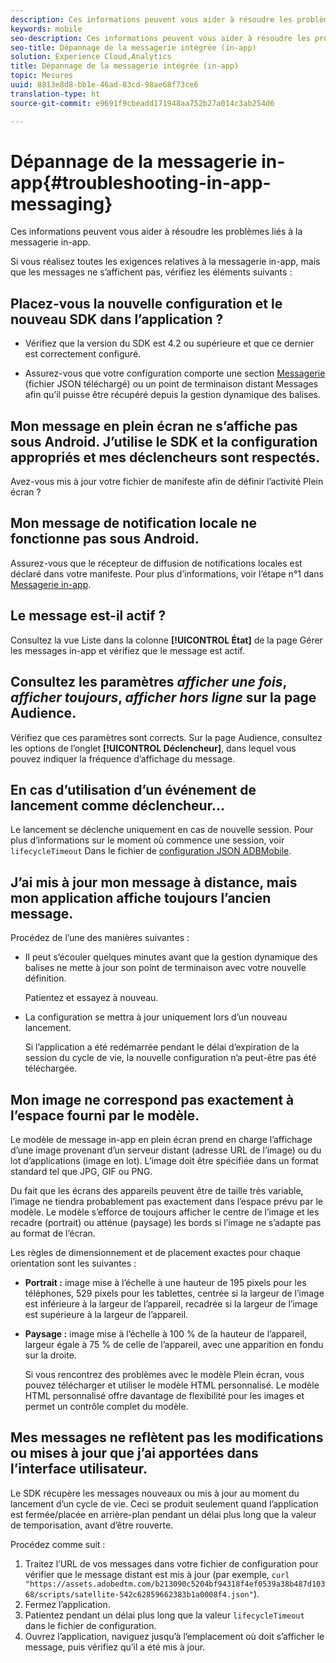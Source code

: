 ```yaml
---
description: Ces informations peuvent vous aider à résoudre les problèmes liés à la messagerie in-app.
keywords: mobile
seo-description: Ces informations peuvent vous aider à résoudre les problèmes liés à la messagerie in-app.
seo-title: Dépannage de la messagerie intégrée (in-app)
solution: Experience Cloud,Analytics
title: Dépannage de la messagerie intégrée (in-app)
topic: Mesures
uuid: 8813e8d8-bb1e-46ad-83cd-98ae68f73ce6
translation-type: ht
source-git-commit: e9691f9cbeadd171948aa752b27a014c3ab254d6

---
```



# Dépannage de la messagerie in-app{#troubleshooting-in-app-messaging}

Ces informations peuvent vous aider à résoudre les problèmes liés à la messagerie in-app.

Si vous réalisez toutes les exigences relatives à la messagerie in-app, mais que les messages ne s’affichent pas, vérifiez les éléments suivants :

## Placez-vous la nouvelle configuration et le nouveau SDK dans l’application ?

* Vérifiez que la version du SDK est 4.2 ou supérieure et que ce dernier est correctement configuré.

* Assurez-vous que votre configuration comporte une section [Messagerie](/help/using/in-app-messaging/in-app-messaging.md) (fichier JSON téléchargé) ou un point de terminaison distant Messages afin qu’il puisse être récupéré depuis la gestion dynamique des balises.

## Mon message en plein écran ne s’affiche pas sous Android. J’utilise le SDK et la configuration appropriés et mes déclencheurs sont respectés.

Avez-vous mis à jour votre fichier de manifeste afin de définir l’activité Plein écran ?

## Mon message de notification locale ne fonctionne pas sous Android.

Assurez-vous que le récepteur de diffusion de notifications locales est déclaré dans votre manifeste. Pour plus d’informations, voir l’étape n°1 dans [Messagerie in-app](/help/android/messaging-main/messaging/messaging.md).

## Le message est-il actif ?

Consultez la vue Liste dans la colonne **[!UICONTROL État]** de la page Gérer les messages in-app et vérifiez que le message est actif.

## Consultez les paramètres *afficher une fois*, *afficher toujours*, *afficher hors ligne* sur la page Audience.

Vérifiez que ces paramètres sont corrects. Sur la page Audience, consultez les options de l’onglet **[!UICONTROL Déclencheur]**, dans lequel vous pouvez indiquer la fréquence d’affichage du message.

## En cas d’utilisation d’un événement de lancement comme déclencheur…

Le lancement se déclenche uniquement en cas de nouvelle session. Pour plus d’informations sur le moment où commence une session, voir `lifecycleTimeout` Dans le fichier de [configuration JSON ADBMobile](/help/ios/configuration/json-config/json-config.md).

## J’ai mis à jour mon message à distance, mais mon application affiche toujours l’ancien message.

Procédez de l’une des manières suivantes :

* Il peut s’écouler quelques minutes avant que la gestion dynamique des balises ne mette à jour son point de terminaison avec votre nouvelle définition.

   Patientez et essayez à nouveau.

* La configuration se mettra à jour uniquement lors d’un nouveau lancement.

   Si l’application a été redémarrée pendant le délai d’expiration de la session du cycle de vie, la nouvelle configuration n’a peut-être pas été téléchargée.

## Mon image ne correspond pas exactement à l’espace fourni par le modèle.

Le modèle de message in-app en plein écran prend en charge l’affichage d’une image provenant d’un serveur distant (adresse URL de l’image) ou du lot d’applications (image en lot). L’image doit être spécifiée dans un format standard tel que JPG, GIF ou PNG.

Du fait que les écrans des appareils peuvent être de taille très variable, l’image ne tiendra probablement pas exactement dans l’espace prévu par le modèle. Le modèle s’efforce de toujours afficher le centre de l’image et les recadre (portrait) ou atténue (paysage) les bords si l’image ne s’adapte pas au format de l’écran.

Les règles de dimensionnement et de placement exactes pour chaque orientation sont les suivantes :

* **Portrait :** image mise à l’échelle à une hauteur de 195 pixels pour les téléphones, 529 pixels pour les tablettes, centrée si la largeur de l’image est inférieure à la largeur de l’appareil, recadrée si la largeur de l’image est supérieure à la largeur de l’appareil.

* **Paysage :** image mise à l’échelle à 100 % de la hauteur de l’appareil, largeur égale à 75 % de celle de l’appareil, avec une apparition en fondu sur la droite.

   Si vous rencontrez des problèmes avec le modèle Plein écran, vous pouvez télécharger et utiliser le modèle HTML personnalisé. Le modèle HTML personnalisé offre davantage de flexibilité pour les images et permet un contrôle complet du modèle.

## Mes messages ne reflètent pas les modifications ou mises à jour que j’ai apportées dans l’interface utilisateur.

Le SDK récupère les messages nouveaux ou mis à jour au moment du lancement d’un cycle de vie. Ceci se produit seulement quand l’application est fermée/placée en arrière-plan pendant un délai plus long que la valeur de temporisation, avant d’être rouverte.

Procédez comme suit :

1. Traitez l’URL de vos messages dans votre fichier de configuration pour vérifier que le message distant est mis à jour (par exemple, `curl "https://assets.adobedtm.com/b213090c5204bf94318f4ef0539a38b487d10368/scripts/satellite-542c62859662383b1a0008f4.json"`).
1. Fermez l’application.
1. Patientez pendant un délai plus long que la valeur `lifecycleTimeout` dans le fichier de configuration.
1. Ouvrez l’application, naviguez jusqu’à l’emplacement où doit s’afficher le message, puis vérifiez qu’il a été mis à jour.